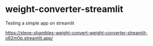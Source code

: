 # weight-converter-streamlit


Testing a simple app on streamlit

https://steve-shambles-weight-convert-weight-converter-streamlit-o62m0p.streamlit.app/
